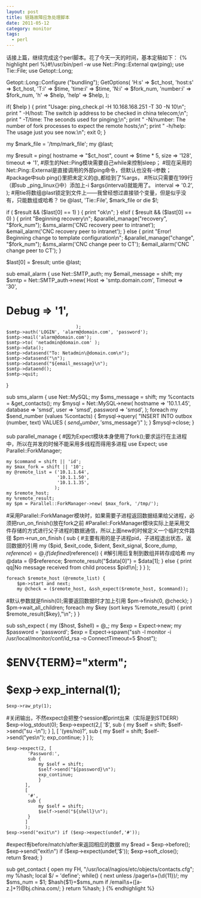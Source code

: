 ```yaml
---
layout: post
title: 链路故障应急处理脚本
date: 2011-05-12
category: monitor
tags:
  - perl
---
```


话接上篇，继续完成这个perl脚本。花了今天一天的时间，基本定稿如下：
{% highlight perl %}#!/usr/bin/perl -w
use Net::Ping::External qw(ping);
use Tie::File;
use Getopt::Long;

Getopt::Long::Configure ("bundling");
GetOptions(
     'H:s' => \$ct_host,  'host:s'   => \$ct_host,
     'T:i' => \$time,     'time:i'   => \$time,
     'N:i' => \$fork_num, 'number:i' => \$fork_num,
     'h'   => \$help,     'help'     => \$help,
);

if( $help ) {
    print "Usage: ping_check.pl -H 10.168.168.251 -T 30 -N 10\n";
    print "       -H/host:   The switch ip address to be checked in china telecom;\n";
    print "       -T/time:   The seconds used for pinging;\n";
    print "       -N/number: The number of fork processes to expect the remote hosts;\n";
    print "       -h/help:   The usage just you see now.\n";
    exit 0;
}

my $mark_file = '/tmp/mark_file';
my @last;

my $result = ping( hostname => "$ct_host",
                   count    => $time * 5,
                   size     => '128',
                   timeout  => '1',
#原生的Net::Ping模块需要自己while来控制sleep；
#现在采用的Net::Ping::External是直接调用的外部ping命令，但默认也没有-i参数；
#package中sub ping{}里把未定义的@_都给到了%args，
#所以只需要在199行（即sub _ping_linux{}中）添加上-i $args{interval}就能用了。
                   interval => '0.2',
                 );
#用tie将数组@last锁定到文件上——我曾经想过直接锁个变量，但是似乎没有，只能数组或哈希？
tie @last, 'Tie::File', $mark_file or die $!;

if ( $result && ($last[0] == 1) ) {
    print "ok\n";
}
elsif ( $result && ($last[0] == 0) ) {
    print "Beginning recovery\n";
    &parallel_manage("recovery", "$fork_num");
    &sms_alarm('CNC recovery peer to intranet');
    &email_alarm('CNC recovery peer to intranet');
} else {
    print "Error! Beginning change to template configuration\n";
    &parallel_manage("change", "$fork_num");
    &sms_alarm('CNC change peer to CT');
    &email_alarm('CNC change peer to CT');
}

$last[0] = $result;
untie @last;

sub email_alarm {
    use Net::SMTP_auth;
    my $email_message = shift;
    my $smtp = Net::SMTP_auth->new( Host    => 'smtp.domain.com',
                                    Timeout => '30',
#                                    Debug   => '1',
                              );
    $smtp->auth('LOGIN', 'alarm@domain.com', 'password');
    $smtp->mail('alarm@domain.com');
    $smtp->to( 'netadmin@domain.com' );
    $smtp->data();
    $smtp->datasend("To: Netadmin\@domain.com\n");
    $smtp->datasend("\n");
    $smtp->datasend("${email_message}\n");
    $smtp->dataend();
    $smtp->quit;
}

sub sms_alarm {
    use Net::MySQL;
    my $sms_message = shift;
    my %contacts = &get_contacts();
    my $mysql = Net::MySQL->new( hostname => '10.1.1.45',
                                 database => 'smsd',
                                 user     => 'smsd',
                                 password => 'smsd',
                               );
    foreach my $send_number (values %contacts) {
        $mysql->query(
            "INSERT INTO outbox (number, text) VALUES ( $send_number, '$sms_message')"
        );
    }
    $mysql->close;
}

sub parallel_manage {
#因为Expect模块本身使用了fork();要求运行在主进程中，所以在并发的时候不能采用多线程而得用多进程
    use Expect;
    use Parallel::ForkManager;

    my $command = shift || 'id';
    my $max_fork = shift || '10';
    my @remote_list = ('10.1.1.64',
                       '10.1.1.50',
                       '10.1.1.35',
                      );
    my $remote_host;
    my %remote_result;
    my $pm = Parallel::ForkManager->new( $max_fork, '/tmp/');
#采用Parallel::ForkManager模块时，如果需要子进程返回数据结果给父进程，必须把run_on_finish()放在fork之前
#Parallel::ForkManager模块实际上是采用文件存储的方式进行父子进程的数据通信，所以上面new的时候定义一个临时文件路径
    $pm->run_on_finish (
        sub {
#主要有用的是子进程pid，子进程退出状态，返回数据的引用
            my ($pid, $exit_code, $ident, $exit_signal, $core_dump, $reference) = @_;
            if (defined($reference)) {
#解引用后复制到数组并转存成哈希
                my @data =  @$reference;
                $remote_result{"$data[0]"} = $data[1];
            } else {
                print qq|No message received from child process $pid!\n|;
            }
        }
    );

    foreach $remote_host (@remote_list) {
        $pm->start and next;
        my @check = ($remote_host, &ssh_expect($remote_host, $command));
#默认参数就是finish(0);需要返回数据时才加上引用
        $pm->finish(0, \@check);
    }
    $pm->wait_all_children;
    foreach my $key (sort keys %remote_result) {
        print $remote_result{$key},"\n";
    }
}

sub ssh_expect {
    my ($host, $shell) = @_;
    my $exp = Expect->new;
    my $password = 'password';
    $exp = Expect->spawn("ssh -l monitor -i /usr/local/monitor/conf/id_rsa -o ConnectTimeout=5 $host");
#    $ENV{TERM}="xterm";
#    $exp->exp_internal(1);
    $exp->raw_pty(1);
#关闭输出，不然expect会把整个session都print出来（实际是到STDERR）
    $exp->log_stdout(0);
    $exp->expect(2,[
                    '\$',
                    sub {
                            my $self = shift;
                            $self->send("su -\n");
                        }
                   ],
                   [
                    '\(yes/no\)\?',
                    sub {
                            my $self = shift;
                            $self->send("yes\n");
			    exp_continue;
                         }
                   ]
               );

    $exp->expect(2, [
		    'Password:',
		    sub {
			    my $self = shift;
			    $self->send("${password}\n");
			    exp_continue;
		        }
		   ],
		   [
		    '#',
		    sub {
			    my $self = shift;
			    $self->send("${shell}\n");
			}
		   ]
	       );
    $exp->send("exit\n") if ($exp->expect(undef,'#'));
#expect有before/match/after来返回相应的数据
    my $read = $exp->before();
    $exp->send("exit\n") if ($exp->expect(undef,'$'));
    $exp->soft_close();
    return $read;
}

sub get_contact {
    open my FH, "/usr/local/nagios/etc/objects/contacts.cfg";
    my %hash;
    local $/ = 'define';
    while(<FH>) {
        next unless /pager\s+(\d{11})/;
        my $sms_num = $1;
        $hash{$1}=$sms_num if /email\s+([a-z\.]+?)\@bj.china.com/;
    }
    return %hash;
}
{% endhighlight %}
